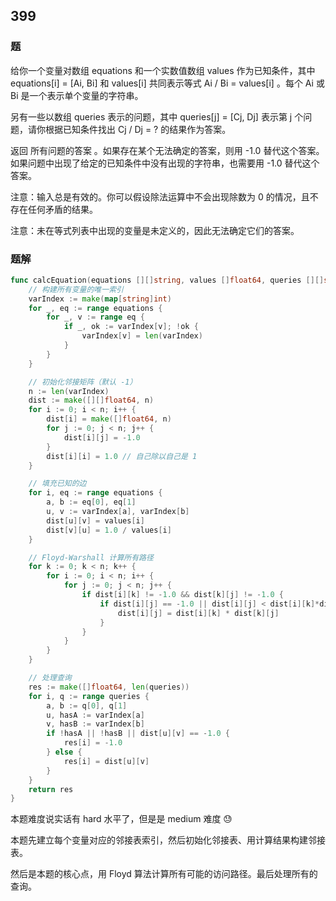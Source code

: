 ## 399

### 题
给你一个变量对数组 equations 和一个实数值数组 values 作为已知条件，其中 equations[i] = [Ai, Bi] 和 values[i] 共同表示等式 Ai / Bi = values[i] 。每个 Ai 或 Bi 是一个表示单个变量的字符串。

另有一些以数组 queries 表示的问题，其中 queries[j] = [Cj, Dj] 表示第 j 个问题，请你根据已知条件找出 Cj / Dj = ? 的结果作为答案。

返回 所有问题的答案 。如果存在某个无法确定的答案，则用 -1.0 替代这个答案。如果问题中出现了给定的已知条件中没有出现的字符串，也需要用 -1.0 替代这个答案。

注意：输入总是有效的。你可以假设除法运算中不会出现除数为 0 的情况，且不存在任何矛盾的结果。

注意：未在等式列表中出现的变量是未定义的，因此无法确定它们的答案。

### 题解
```go
func calcEquation(equations [][]string, values []float64, queries [][]string) []float64 {
    // 构建所有变量的唯一索引
    varIndex := make(map[string]int)
    for _, eq := range equations {
        for _, v := range eq {
            if _, ok := varIndex[v]; !ok {
                varIndex[v] = len(varIndex)
            }
        }
    }

    // 初始化邻接矩阵（默认 -1）
    n := len(varIndex)
    dist := make([][]float64, n)
    for i := 0; i < n; i++ {
        dist[i] = make([]float64, n)
        for j := 0; j < n; j++ {
            dist[i][j] = -1.0
        }
        dist[i][i] = 1.0 // 自己除以自己是 1
    }

    // 填充已知的边
    for i, eq := range equations {
        a, b := eq[0], eq[1]
        u, v := varIndex[a], varIndex[b]
        dist[u][v] = values[i]
        dist[v][u] = 1.0 / values[i]
    }

    // Floyd-Warshall 计算所有路径
    for k := 0; k < n; k++ {
        for i := 0; i < n; i++ {
            for j := 0; j < n; j++ {
                if dist[i][k] != -1.0 && dist[k][j] != -1.0 {
                    if dist[i][j] == -1.0 || dist[i][j] < dist[i][k]*dist[k][j] {
                        dist[i][j] = dist[i][k] * dist[k][j]
                    }
                }
            }
        }
    }

    // 处理查询
    res := make([]float64, len(queries))
    for i, q := range queries {
        a, b := q[0], q[1]
        u, hasA := varIndex[a]
        v, hasB := varIndex[b]
        if !hasA || !hasB || dist[u][v] == -1.0 {
            res[i] = -1.0
        } else {
            res[i] = dist[u][v]
        }
    }
    return res
}
```
本题难度说实话有 hard 水平了，但是是 medium 难度 😓

本题先建立每个变量对应的邻接表索引，然后初始化邻接表、用计算结果构建邻接表。

然后是本题的核心点，用 Floyd 算法计算所有可能的访问路径。最后处理所有的查询。
